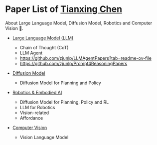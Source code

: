 # Paper List of [Tianxing Chen](https://chen-tianxing.github.io)
About Large Language Model, Diffusion Model, Robotics and Computer Vision 📝.

* [Large Language Model (LLM)](./topics/llm.md)
  * Chain of Thought (CoT)
  * LLM Agent
  * https://github.com/zjunlp/LLMAgentPapers?tab=readme-ov-file
  * https://github.com/zjunlp/Prompt4ReasoningPapers


* [Diffusion Model](./topics/diffusion_model.md)
  * Diffusion Model for Planning and Policy

* [Robotics & Embodied AI](./topics/robotics_embodiedai.md)
  * Diffusion Model for Planning, Policy and RL
  * LLM for Robotics
  * Vision-related
  * Affordance

* [Computer Vision](./topics/cv.md)
  * Vision Language Model
